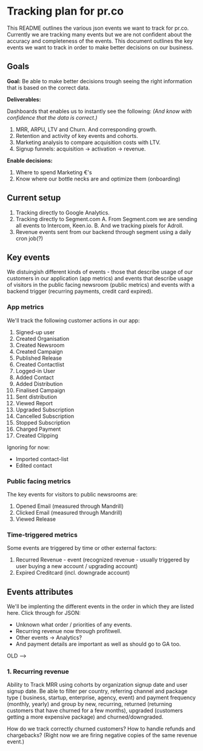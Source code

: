 # Tracking plan for pr.co 

This README outlines the various json events we want to track for pr.co. Currently we are tracking many events but we are not confident about the accuracy and completeness of the events. This document outlines the key events we want to track in order to make better decisions on our business.

## Goals

**Goal:** Be able to make better decisions trough seeing the right information that is based on the correct data.

**Deliverables:**

Dashboards that enables us to instantly see the following:
*(And know with confidence that the data is correct.)*

1. MRR, ARPU, LTV and Churn. And corresponding growth.
2. Retention and activity of key events and cohorts.
3. Marketing analysis to compare acquisition costs with LTV.
4. Signup funnels: acquisition -> activation -> revenue.

**Enable decisions:**

1. Where to spend Marketing €'s
2. Know where our bottle necks are and optimize them (onboarding)

## Current setup

1. Tracking directly to Google Analytics.
2. Tracking directly to Segment.com 
	A. From Segment.com we are sending all events to Intercom, Keen.io.
	B. And we tracking pixels for Adroll.
3. Revenue events sent from our backend through segment using a daily cron job(?)


## Key events

We distuingish different kinds of events - those that describe usage of our customers in our application (app metrics) and events that describe usage of visitors in the public facing newsroom (public metrics) and events with a backend trigger (recurring payments, credit card expired).


### App metrics

We'll track the following customer actions in our app:

1. Signed-up user
2. Created Organisation
3. Created Newsroom
4. Created Campaign
5. Published Release
6. Created Contactlist
7. Logged-in User
8. Added Contact 
9. Added Distribution
10. Finalised Campaign
11. Sent distribution
12. Viewed Report
13. Upgraded Subscription
14. Cancelled Subscription
15. Stopped Subscription
16. Charged Payment
17. Created Clipping

Ignoring for now:

* Imported contact-list
* Edited contact


### Public facing metrics

The key events for visitors to public newsrooms are:

1. Opened Email (measured through Mandrill)
2. Clicked Email (measured through Mandrill)
3. Viewed Release


### Time-triggered metrics

Some events are triggered by time or other external factors:

1. Recurred Revenue - event (recognized revenue - usually triggered by user buying a new account / upgrading account)
2. Expired Creditcard (incl. downgrade account)


## Events attributes

We'll be implenting the different events in the order in which they are listed here. Click through for JSON:

- Unknown what order / priorities of any events.
- Recurring revenue now through profitwell.
- Other events -> Analytics?
- And payment details are important as well as should go to GA too.



OLD -->

### 1. Recurring revenue

Ability to Track MRR using cohorts by organization signup date and user signup date. Be able to filter per country, referring channel and package type ( business, startup, enterprise, agency, event) and payment frequency (monthly,  yearly) and group by new, recurring, returned (returning customers that have churned for a few months), upgraded (customers getting a more expensive package) and churned/downgraded.
 
How do we track correctly churned customers?
How to handle refunds and chargebacks? (Right now we are firing negative copies of the same revenue event.)

